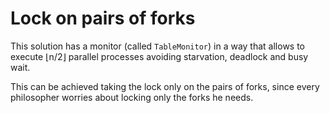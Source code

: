 # Lock on pairs of forks

This solution has a monitor (called `TableMonitor`) in a way that allows to execute ⌊n/2⌋ parallel processes avoiding starvation, deadlock and busy wait.

This can be achieved taking the lock only on the pairs of forks, since every philosopher worries about locking only the forks he needs.
